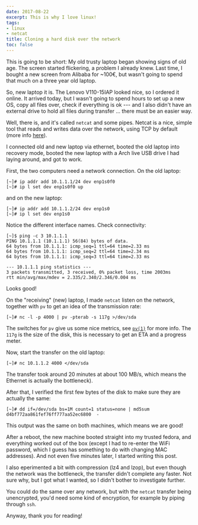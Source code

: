 ```yaml
---
date: 2017-08-22
excerpt: This is why I love linux!
tags:
- linux
- netcat
title: Cloning a hard disk over the network
toc: false
---
```


This is going to be short: My old trusty laptop began showing signs of old age. The screen started flickering, a problem I already knew. Last time, I bought a new screen from Alibaba for ~100€, but wasn't going to spend that much on a three year old laptop.

So, new laptop it is. The Lenovo V110-15IAP looked nice, so I ordered it online. It arrived today, but I wasn't going to spend hours to set up a new OS, copy all files over, check if everything is ok --- and I also didn't have an external drive to hold all files during transfer ... there must be an easier way.

Well, there is, and it's called `netcat` and some pipes. Netcat is a nice, simple tool that reads and writes data over the network, using TCP by default (more info [here](http://nc110.sourceforge.net/)).

I connected old and new laptop via ethernet, booted the old laptop into recovery mode, booted the new laptop with a Arch live USB drive I had laying around, and got to work.

First, the two computers need a network connection. On the old laptop:

```shell
[~]# ip addr add 10.1.1.1/24 dev enp1s0f0
[~]# ip l set dev enp1s0f0 up
```

and on the new laptop:

```shell
[~]# ip addr add 10.1.1.2/24 dev enp1s0
[~]# ip l set dev enp1s0
```

Notice the different interface names. Check connectivity:

```shell
[~]$ ping -c 3 10.1.1.1
PING 10.1.1.1 (10.1.1.1) 56(84) bytes of data.
64 bytes from 10.1.1.1: icmp_seq=1 ttl=64 time=2.33 ms
64 bytes from 10.1.1.1: icmp_seq=2 ttl=64 time=2.34 ms
64 bytes from 10.1.1.1: icmp_seq=3 ttl=64 time=2.33 ms

--- 10.1.1.1 ping statistics ---
3 packets transmitted, 3 received, 0% packet loss, time 2003ms
rtt min/avg/max/mdev = 2.335/2.340/2.346/0.004 ms
```

Looks good!

On the "receiving" (new) laptop, I made `netcat` listen on the network, together with `pv` to get an idea of the transmission rate:

```shell
[~]# nc -l -p 4000 | pv -pterab -s 117g >/dev/sda
```

The switches for `pv` give us some nice metrics, see [`pv(1)`](https://linux.die.net/man/1/pv) for more info. The `117g` is the size of the disk, this is necessary to get an ETA and a progress meter.

Now, start the transfer on the old laptop:

```shell
[~]# nc 10.1.1.2 4000 </dev/sda
```

The transfer took around 20 minutes at about 100 MB/s, which means the Ethernet is actually the bottleneck).

After that, I verified the first few bytes of the disk to make sure they are actually the same:

```shell
[~]# dd if=/dev/sda bs=1M count=1 status=none | md5sum
d4bf772aa861fef76ff777aa52ec6800  -
```

This output was the same on both machines, which means we are good!

After a reboot, the new machine booted straight into my trusted fedora, and everything worked out of the box (except I had to re-enter the WiFi password, which I guess has something to do with changing MAC addresses). And not even five minutes later, I started writing this post.

I also eperimented a bit with compression (lz4 and lzop), but even though the network was the bottleneck, the transfer didn't complete any faster. Not sure why, but I got what I wanted, so I didn't bother to investigate further.

You could do the same over any network, but with the `netcat` transfer being unencrypted, you'd need some kind of encryption, for example by piping through `ssh`.

Anyway, thank you for reading!
